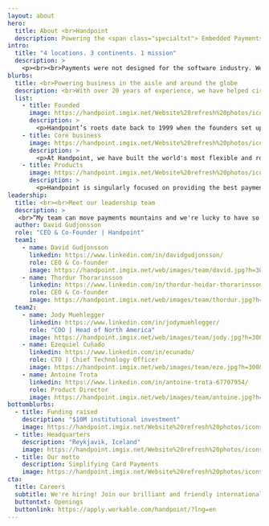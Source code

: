 ```yaml
---
layout: about
hero: 
  title: About <br>Handpoint
  description: Powering the <span class="specialtxt"> Embedded Payments Revolution </span>
intro: 
  title: "4 locations. 3 continents. 1 mission"
  description: > 
    <p><br><br>Payments were not designed for the software industry. We are. <br>Handpoint has been a pioneer in defining integrated payments, from advancing the checkout experience with mobile technology to launching open payment integrations for all emerging platforms -- on 3 continents.</p><p>We provide solutions for software companies, payfacs, merchants, acquirers, and ISOs who share our vision for nextgen commerce: where customer experience and management matter, where payments are embedded seamlessly, and where mobile technology fuels growth. <br>Handpoint's APIs, international gateway, and cloud-hosted system are built around security and support that let software companies power the future of commerce.</p><p class="specialtxt">Handpoint. Powering the payments revolution.<br><br></p>
blurbs:
  title: <br>Powering business in the aisle and around the globe
  description: <br>With over 20 years of experience, we have helped circa 100 software companies from California to South Africa transform with payments. 
  list: 
    - title: Founded
      image: https://handpoint.imgix.net/Website%20refresh%20photos/icons/ico22.svg
      description: >
        <p>Handpoint’s roots date back to 1999 when the founders set up a company to leverage first generation mobile technology to help merchants gain visibility and simplify operations.</p><p>Since then, we have continued to double down and invest in the future of integrated payments.</p>
    - title: Core business
      image: https://handpoint.imgix.net/Website%20refresh%20photos/icons/ico25.svg
      description: >
        <p>At Handpoint, we have built the world's most flexible and robust platform as a service solution for the payments industry. Driven by our core values and goals of making the world of accepting payments more open and accessible, we’ve combined the best of security, modern development best practices, and accessibility to create the payments platform solution of the future.</p>	
    - title: Products
      image: https://handpoint.imgix.net/Website%20refresh%20photos/icons/ico16.svg
      description: >
        <p>Handpoint is singularly focused on providing the best payments platform experience possible. To that end, we’ve made it seamless for our partners to integrate leading card readers, reach new markets, and build in nextgen capabilities to provide the highest amount of flexibility and power to our customers.</p>
leadership:
  title: <br><br>Meet our leadership team
  description: >
   <br>“My team can move payments mountains and we're lucky to have so much talent at our fingertips. Creating the right enabling technology to be the necessary glue in payments is a lot easier when you have great talent that has understanding of the market, experience and background in FinTech, and from an economy where nearly all payments are digital”
  author: David Gudjonsson
  role: "CEO & Co-Founder | Handpoint"
  team1: 
    - name: David Gudjonsson 
      linkedin: https://www.linkedin.com/in/davidgudjonsson/
      role: CEO & Co-founder
      image: https://handpoint.imgix.net/web/images/team/david.jpg?h=300&w=300&fit=crop&crop=focalpoint&fp-x=.1&fp-y=.35&fp-z=1
    - name: Thordur Thorarinsson 
      linkedin: https://www.linkedin.com/in/thordur-heidar-thorarinsson-a1727a3/
      role: CEO & Co-founder
      image: https://handpoint.imgix.net/web/images/team/thordur.jpg?h=300&w=300&fit=crop&crop=focalpoint&fp-x=.1&fp-y=.35&fp-z=1
  team2:
    - name: Jody Muehlegger 
      linkedin: https://www.linkedin.com/in/jodymuehlegger/
      role: "COO | Head of North America"
      image: https://handpoint.imgix.net/web/images/team/jody.jpg?h=300&w=300&fit=crop&crop=focalpoint&fp-x=.1&fp-y=.35&fp-z=1
    - name: Ezequiel Cuñado 
      linkedin: https://www.linkedin.com/in/ecunado/
      role: CTO | Chief Technology Officer
      image: https://handpoint.imgix.net/web/images/team/eze.jpg?h=300&w=300&fit=crop&crop=focalpoint&fp-x=.1&fp-y=.35&fp-z=1
    - name: Antoine Trota
      linkedin: https://www.linkedin.com/in/antoine-trota-67707954/
      role: Product Director
      image: https://handpoint.imgix.net/web/images/team/antoine.jpg?h=300&w=300&fit=crop&crop=focalpoint&fp-x=.1&fp-y=.35&fp-z=1
bottomblurbs:
  - title: Funding raised
    description: "$10M institutional investment"
    image: https://handpoint.imgix.net/Website%20refresh%20photos/icons/ico26.svg
  - title: Headquarters
    description: "Reykjavik, Iceland"
    image: https://handpoint.imgix.net/Website%20refresh%20photos/icons/ico27.svg
  - title: Our motto
    description: Simplifying Card Payments
    image: https://handpoint.imgix.net/Website%20refresh%20photos/icons/ico28.svg
cta: 
  title: Careers
  subtitle: We're hiring! Join our brilliant and friendly international team
  buttontxt: Openings
  buttonlink: https://apply.workable.com/handpoint/?lng=en
--- 
```

